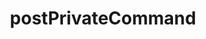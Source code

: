 ---
title: postPrivateCommand
excerpt: >
  Asynchronous submission of a single addressed command which

  will be transmitted with end-to-end encryption only between addressed entity
  nodes.

  Private payload metadata required.
api:
  file: api.json
  operationId: rpc-kadena-postprivatecommand
hidden: false
---